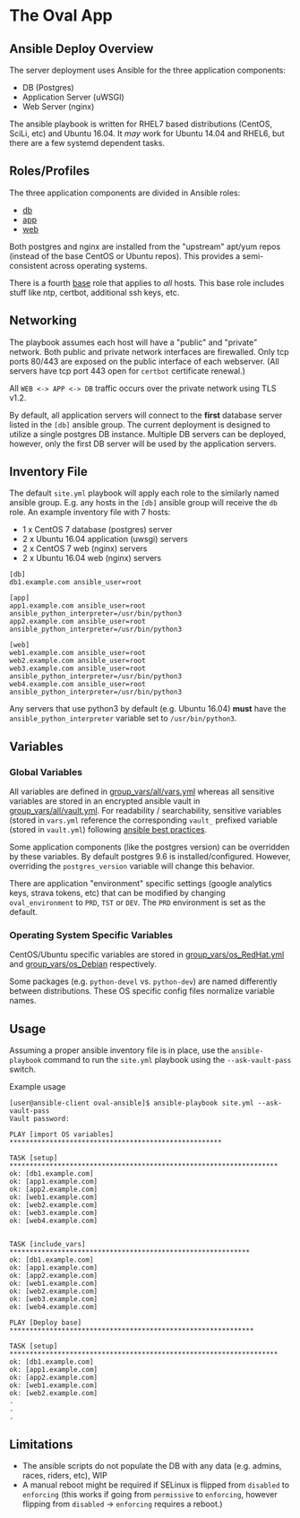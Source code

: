 # The Oval App
## Ansible Deploy Overview
The server deployment uses Ansible for the three application components:
* DB (Postgres)
* Application Server (uWSGI)
* Web Server (nginx)

The ansible playbook is written for RHEL7 based distributions (CentOS, SciLi, etc) and Ubuntu 16.04.  It _may_ work for Ubuntu 14.04 and RHEL6, but there are a few systemd dependent tasks.

## Roles/Profiles
The three application components are divided in Ansible roles:
* [db](roles/db) 
* [app](roles/app) 
* [web](roles/web) 

Both postgres and nginx are installed from the "upstream" apt/yum repos (instead of the base CentOS or Ubuntu repos).  This provides a semi-consistent across operating systems.

There is a fourth [base](roles/base) role that applies to _all_ hosts.  This base role includes stuff like ntp, certbot, additional ssh keys, etc.

## Networking
The playbook assumes each host will have a "public" and "private" network.  Both public and private network interfaces are firewalled. Only tcp ports 80/443 are exposed on the public interface of each webserver. (All servers have tcp port 443 open for `certbot` certificate renewal.)

All `WEB <-> APP <-> DB` traffic occurs over the private network using TLS v1.2.

By default, all application servers will connect to the **first** database server listed in the `[db]` ansible group.  The current deployment is designed to utilize a single postgres DB instance.  Multiple DB servers can be deployed, however, only the first DB server will be used by the application servers.


## Inventory File

The default `site.yml` playbook will apply each role to the similarly named ansible group.  E.g. any hosts in the `[db]` ansible group will receive the `db` role.  An example inventory file with 7 hosts:
 * 1 x CentOS 7 database (postgres) server
 * 2 x Ubuntu 16.04 application (uwsgi) servers
 * 2 x CentOS 7 web (nginx) servers
 * 2 x Ubuntu 16.04 web (nginx) servers
```
[db]
db1.example.com	ansible_user=root 

[app]
app1.example.com ansible_user=root ansible_python_interpreter=/usr/bin/python3
app2.example.com ansible_user=root ansible_python_interpreter=/usr/bin/python3

[web]
web1.example.com ansible_user=root 
web2.example.com ansible_user=root 
web3.example.com ansible_user=root ansible_python_interpreter=/usr/bin/python3
web4.example.com ansible_user=root ansible_python_interpreter=/usr/bin/python3
```

Any servers that use python3 by default (e.g. Ubuntu 16.04) **must** have the `ansible_python_interpreter` variable set to `/usr/bin/python3`.



## Variables
### Global Variables
All variables are defined in [group_vars/all/vars.yml](group_vars/all/vars.yml) whereas all sensitive variables are stored in an encrypted ansible vault in [group_vars/all/vault.yml](group_vars/all/vault.yml).  For readability / searchability, sensitive variables (stored in `vars.yml` reference the corresponding `vault_` prefixed variable (stored in `vault.yml`) following [ansible best practices](http://docs.ansible.com/ansible/playbooks_best_practices.html#variables-and-vaults).  

Some application components (like the postgres version) can be overridden by these variables.  By default postgres 9.6 is installed/configured. However, overriding the `postgres_version` variable will change this behavior.

There are application "environment" specific settings (google analytics keys, strava tokens, etc) that can be modified by changing `oval_environment` to `PRD`, `TST` or `DEV`.  The `PRD` environment is set as the default.

### Operating System Specific Variables
CentOS/Ubuntu specific variables are stored in [group_vars/os_RedHat.yml](group_vars/os_RedHat.yml) and [group_vars/os_Debian](group_vars/os_Debian) respectively.

Some packages (e.g. `python-devel` vs. `python-dev`) are named differently between distributions. These OS specific config files normalize variable names.


## Usage
Assuming a proper ansible inventory file is in place, use the `ansible-playbook` command to run the `site.yml` playbook using the `--ask-vault-pass` switch.


Example usage
```
[user@ansible-client oval-ansible]$ ansible-playbook site.yml --ask-vault-pass
Vault password: 

PLAY [import OS variables] *****************************************************

TASK [setup] *******************************************************************
ok: [db1.example.com]
ok: [app1.example.com]
ok: [app2.example.com]
ok: [web1.example.com]
ok: [web2.example.com]
ok: [web3.example.com]
ok: [web4.example.com]


TASK [include_vars] ************************************************************
ok: [db1.example.com]
ok: [app1.example.com]
ok: [app2.example.com]
ok: [web1.example.com]
ok: [web2.example.com]
ok: [web3.example.com]
ok: [web4.example.com]

PLAY [Deploy base] *************************************************************

TASK [setup] *******************************************************************
ok: [db1.example.com]
ok: [app1.example.com]
ok: [app2.example.com]
ok: [web1.example.com]
ok: [web2.example.com]
.
.
.
```
## Limitations
* The ansible scripts do not populate the DB with any data (e.g. admins, races, riders, etc), WIP
* A manual reboot might be required if SELinux is flipped from `disabled` to `enforcing` (this works if going from `permissive` to `enforcing`, however flipping from `disabled` -> `enforcing` requires a reboot.)
